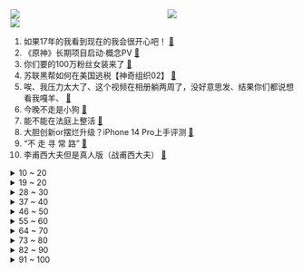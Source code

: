 <div >
	<a style="float:left;width:55%;" href = "https://github.com/anuraghazra/github-readme-stats">
	 <img src = "https://github-readme-stats.vercel.app/api?username=iuuuuuaena&theme=buefy&show_icons=true"/>
	</a>
	<a  style="float:right;width:45%" href = "https://github.com/anuraghazra/github-readme-stats">
	 <img  src="https://github-readme-stats.vercel.app/api/top-langs/?username=anuraghazra&layout=compact"/>
	</a>
	</div>

[![](https://img.shields.io/badge/jxd-@jxdgogogo.xyz-yellowgreen.svg)](https://www.jxdgogogo.xyz)<br>
1. 如果17年的我看到现在的我会很开心吧！ [:link:](//www.bilibili.com/video/BV1yG4y1q7Ar) <br>
2. 《原神》长期项目启动·概念PV [:link:](//www.bilibili.com/video/BV1NT411u7n9) <br>
3. 你们要的100万粉丝女装来了 [:link:](//www.bilibili.com/video/BV11e411T7hm) <br>
4. 苏联黑帮如何在美国逃税【神奇组织02】 [:link:](//www.bilibili.com/video/BV1cP4y1o7G3) <br>
5. 唉、我压力太大了、这个视频在相册躺两周了，没好意思发、结果你们都说想看我嘎羊、 [:link:](//www.bilibili.com/video/BV16e411T77p) <br>
6. 今晚不走是小狗 [:link:](//www.bilibili.com/video/BV1nt4y1j7m9) <br>
7. 能不能在法庭上整活 [:link:](//www.bilibili.com/video/BV1SD4y1q7zD) <br>
8. 大胆创新or摆烂升级？iPhone 14 Pro上手评测 [:link:](//www.bilibili.com/video/BV1p14y1v757) <br>
9. “不 走 寻 常 路” [:link:](//www.bilibili.com/video/BV1hd4y167Ha) <br>
10. 李甫西大夫但是真人版（战甫西大夫） [:link:](//www.bilibili.com/video/BV1SY4y1K7Sa) <br>
<details>
<summary>10 ~ 20</summary>

11. 「小泽」iPhone 14 Pro系列评测：灵动岛居然不是终极大招？ [:link:](//www.bilibili.com/video/BV1Ae411g7VM) <br>
12. 差点就奥斯卡！全片只有一个视角为什么火了 [:link:](//www.bilibili.com/video/BV1Se411T7oS) <br>
13. 就是这个撩头发！骗我进来追完了一整部剧！【阅片无数Ⅱ 60】 [:link:](//www.bilibili.com/video/BV1xt4y1j7gs) <br>
14. 【时代少年团】《光环中的少年— “盛夏”》 （上） [:link:](//www.bilibili.com/video/BV1HG4y1q77q) <br>
15. 遵守承诺，军训版（原皮）新宝岛他终于来了！ [:link:](//www.bilibili.com/video/BV1VP411H7Bu) <br>
16. 村民响应漠叔号召，纷纷拿出食物配合宣传 [:link:](//www.bilibili.com/video/BV1vd4y167bj) <br>
17. 3种食材4味调料，这一口国宴东坡肉40年的功夫！ [:link:](//www.bilibili.com/video/BV1J14y1v7Py) <br>
18. 习近平会见俄罗斯总统普京 [:link:](//www.bilibili.com/video/BV1o14y1a76i) <br>
19. 穿粉色蓬蓬裙的男人 [:link:](//www.bilibili.com/video/BV1JV4y1p7GT) <br>
</details>
<details>
<summary>19 ~ 20</summary>

20. BLACKPINK - ‘Shut Down’ M/V [:link:](//www.bilibili.com/video/BV1xe4y1y7DF) <br>
21. 这款通关率只有0.1%的游戏，到底是怎么欺骗玩家的？ [:link:](//www.bilibili.com/video/BV14G4y1q71n) <br>
22. 问一下这个大西洋的轮廓是真的吗？ [:link:](//www.bilibili.com/video/BV1He4y1a7SY) <br>
23. 大多数男孩的前半生 [:link:](//www.bilibili.com/video/BV1y14y1a7H2) <br>
24. 猫德动物医院与“捡猫专业户”的和解声明 [:link:](//www.bilibili.com/video/BV1zG4y1q7Py) <br>
25. 坤  坤  挑  战  元  甲 [:link:](//www.bilibili.com/video/BV1qT411M7RK) <br>
26. 鸡 翅 牛 逼 症 [:link:](//www.bilibili.com/video/BV1kT411M7n5) <br>
27. iPhone14系列性能分析：散热改进，但A16提升有限 [:link:](//www.bilibili.com/video/BV1tW4y1i7tN) <br>
28. 芬兰一家人汉服惊艳出场震惊四座！被中式糕点美到语无伦次！炸馓子一抢而空！咸甜月饼大战！ [:link:](//www.bilibili.com/video/BV16P4y1d7u8) <br>
</details>
<details>
<summary>28 ~ 30</summary>

29. 派蒙：车速太快了啊啊啊啊啊！！【原神动画】 [:link:](//www.bilibili.com/video/BV1tt4y1L7Hu) <br>
30. 美国百年第一牛排店！¥1800一块的牛排，什么体验？ [:link:](//www.bilibili.com/video/BV16d4y1u7xe) <br>
31. 《您的外卖员正在为您炒菜》 [:link:](//www.bilibili.com/video/BV1ad4y1u7QH) <br>
32. 欢迎回港(=^･ω･^)ﾉ指挥官！ [:link:](//www.bilibili.com/video/BV1Vd4y167ra) <br>
33. 怎么会有一个公主，不想嫁给王子？？ [:link:](//www.bilibili.com/video/BV1C14y1e7CV) <br>
34. 我好像真的嫁到了吸血鬼家族…… [:link:](//www.bilibili.com/video/BV14V4y1g7g3) <br>
35. 关于我撸猫把猫撸进小河里这件事 [:link:](//www.bilibili.com/video/BV1kd4y1u7az) <br>
36. 鸡：你都留下指纹了，还说问题不大？ [:link:](//www.bilibili.com/video/BV1uG41137hz) <br>
37. 【水果猎人】网络热门水果鉴定18 [:link:](//www.bilibili.com/video/BV1dT411M7JM) <br>
</details>
<details>
<summary>37 ~ 40</summary>

38. 【NCT 127】《疾驰 (2 Baddies)》MV [:link:](//www.bilibili.com/video/BV1Be4y187GX) <br>
39. 爱无国界我们一起加油 [:link:](//www.bilibili.com/video/BV1Ge4y1871r) <br>
40. 扒一扒生活中的“海克斯”你以为的那只是你以为，既然这样流量大，那我就放飞自我了 [:link:](//www.bilibili.com/video/BV1RW4y1i7SB) <br>
41. 这让我不禁想到当年读书时，惨遭学霸羞辱的日子 [:link:](//www.bilibili.com/video/BV1DW4y1i77V) <br>
42. 烫卷发成功后真的会上瘾～ [:link:](//www.bilibili.com/video/BV18G41137K4) <br>
43. 《阴阳师》须佐之男CG丨千年之守（CV：内山昂辉） [:link:](//www.bilibili.com/video/BV1tt4y1j7ji) <br>
44. 整蛊！偷偷让女友爸爸藏进厕所…女友以为里面是我直接对线了？ [:link:](//www.bilibili.com/video/BV1BG4y1q7wL) <br>
45. 带大家看一下lpl职业电竞选手的基地！ [:link:](//www.bilibili.com/video/BV1tg411U7Mb) <br>
46. 三斤的小猫，五斤的可爱！ [:link:](//www.bilibili.com/video/BV1bW4y1B7bL) <br>
</details>
<details>
<summary>46 ~ 50</summary>

47. 复原古代西瓜霜的制作技艺 [:link:](//www.bilibili.com/video/BV1Rt4y1L7fn) <br>
48. 潜入韩国最大经纪公司演唱会,爆火艺人私下到底吃什么? (feat.NCT DREAM) [:link:](//www.bilibili.com/video/BV1rg411U7sQ) <br>
49. 居安思危，警钟长鸣 [:link:](//www.bilibili.com/video/BV1DB4y1n7Gt) <br>
50. 一刀1000％暴击伤害！锐雯最逆天套路：天外飞仙！【垃圾英雄拯救计划】 [:link:](//www.bilibili.com/video/BV1ve4y187eo) <br>
51. 网友将水杯倒置，竟发现气泡在斜向上升，揭秘气泡移动原理和减肥水翼机的奇葩应用 [:link:](//www.bilibili.com/video/BV1UP411G7ZJ) <br>
52. 醒狮酥，但是老虎版，且翻车Plus版... [:link:](//www.bilibili.com/video/BV1NG41137um) <br>
53. 举报了！什么样的水敢卖2000块一瓶啊？！ [:link:](//www.bilibili.com/video/BV15e411g7Sh) <br>
54. 引起众怒的游戏！千万名玩家大骂受骗！ [:link:](//www.bilibili.com/video/BV1Cg411U7Do) <br>
55. 这个人往大海里倒的发光液体到底是什么？原来是单细胞生物甲藻 [:link:](//www.bilibili.com/video/BV1sB4y1n7dh) <br>
</details>
<details>
<summary>55 ~ 60</summary>

56. 名字是真晦气，面是真好吃！【凭啥这么贵ep43-毒蛇面馆】 [:link:](//www.bilibili.com/video/BV18B4y1n7w9) <br>
57. 联合整蛊宝剑嫂，结果居然... [:link:](//www.bilibili.com/video/BV1E8411t7Zg) <br>
58. 【阿斗】回报率300%，龙妈铁王座私募基金了解一下？美剧史诗巨作《权力的游戏》第8期 [:link:](//www.bilibili.com/video/BV1pP411H7yn) <br>
59. 《 还 没 录 取 就 被 开 除 了 ...》 [:link:](//www.bilibili.com/video/BV1xP4y1Z7zA) <br>
60. 垃圾食品，重油重咸！《东八区的先生们》2.2分它值得！ [:link:](//www.bilibili.com/video/BV1Re411T7GX) <br>
61. 请选择你的天堂 [:link:](//www.bilibili.com/video/BV1Ee4y1y7WU) <br>
62. 富士山真的憋不住了 [:link:](//www.bilibili.com/video/BV1qd4y167pW) <br>
63. 听上去就像是死了 [:link:](//www.bilibili.com/video/BV1DG4y1z78h) <br>
64. 火柴人短篇系列 - 篮球 [:link:](//www.bilibili.com/video/BV13P411G7nb) <br>
</details>
<details>
<summary>64 ~ 70</summary>

65. 二胎离婚后终于有了自己的小家，180秒记录装修全过程^_^ [:link:](//www.bilibili.com/video/BV1Bd4y167QB) <br>
66. 国内家里普通的一顿饭，闲话家常。 [:link:](//www.bilibili.com/video/BV1ge4y187bo) <br>
67. 如果她是个女孩纸那一定很酷吧！ [:link:](//www.bilibili.com/video/BV14B4y137r7) <br>
68. 【CS:GO】首个中文音乐盒来了！国服五周年秦腔战歌《花脸》官方歌词MV [:link:](//www.bilibili.com/video/BV1Rd4y1z7FU) <br>
69. 挨 饿 天 团 [:link:](//www.bilibili.com/video/BV1cD4y1B742) <br>
70. 【笛子】Geisha 当我开始认真的时候 你就已经可以投降了 [:link:](//www.bilibili.com/video/BV1aY4y1K7Yw) <br>
71. 【2022原神生日会】预告来袭！ [:link:](//www.bilibili.com/video/BV1GV4y1M7Av) <br>
72. 老祖宗的审美你不得不服！来看看那些惊艳你的古建筑之美！ [:link:](//www.bilibili.com/video/BV1T24y1Z77M) <br>
73. 酸菜鱼里加牛奶，黑暗料理还是？一个敢教一个敢学系列之《喝汤酸菜鱼》 [:link:](//www.bilibili.com/video/BV1MD4y1B7gh) <br>
</details>
<details>
<summary>73 ~ 80</summary>

74. 假如电视剧里的道具有演技！ [:link:](//www.bilibili.com/video/BV1wV4y1M7pe) <br>
75. 天安门广场升旗台下，为啥要安一台空调？没想到还有这样的作用！ [:link:](//www.bilibili.com/video/BV1E14y1v724) <br>
76. 看完私信人麻了 [:link:](//www.bilibili.com/video/BV14G41137y9) <br>
77. 本来开开心心的 [:link:](//www.bilibili.com/video/BV1aP411G79B) <br>
78. 当孕妇穿上男装 [:link:](//www.bilibili.com/video/BV12t4y1L7uS) <br>
79. 细读经典：未成年人作恶有多可怕？63万人打出8.8分的岛国神作《告白》 [:link:](//www.bilibili.com/video/BV1DV4y1T7cF) <br>
80. “一位老教师的自我修养” [:link:](//www.bilibili.com/video/BV1Fe411g7sQ) <br>
81. 赛事速递史上最强阵容！S12全球TOP10四个人四个答案？ [:link:](//www.bilibili.com/video/BV1JY4y1T79N) <br>
82. 西八区的文艺气息扑面而来让我喘不过气 [:link:](//www.bilibili.com/video/BV12P4y1d744) <br>
</details>
<details>
<summary>82 ~ 90</summary>

83. 前方高《痒》：“悄悄问圣僧，女儿美不美？” [:link:](//www.bilibili.com/video/BV1p24y1Z7MZ) <br>
84. 睡觉，但是科目一 [:link:](//www.bilibili.com/video/BV1qP411G75E) <br>
85. 《 奇 怪 的 修 勾 增 加 了 》 [:link:](//www.bilibili.com/video/BV1Ya411g7D5) <br>
86. 景轩火锅 厨子探店¥1？89 [:link:](//www.bilibili.com/video/BV1BB4y1n7tc) <br>
87. 青岛的东北特色美食，好吃到我想在北京开家分店！ [:link:](//www.bilibili.com/video/BV1VY4y1T7md) <br>
88. 故乡啊！千里万里 [:link:](//www.bilibili.com/video/BV19d4y1u79v) <br>
89. 当你国外留学选修课选了中文 [:link:](//www.bilibili.com/video/BV1aa411g7g9) <br>
90. 干将打完这把一宿没睡：什么玩意一枪秒了 [:link:](//www.bilibili.com/video/BV18t4y1j7Ab) <br>
91. 年度干货丨好用到难以置信的网站推荐(10)！ [:link:](//www.bilibili.com/video/BV1HB4y1n7nS) <br>
</details>
<details>
<summary>91 ~ 100</summary>

92. 暴雨天的上班路上捡到一只狗子 [:link:](//www.bilibili.com/video/BV1gW4y1i76m) <br>
93. 《 A  K 4 7 ，是 魔 改 全 家 桶 》 [:link:](//www.bilibili.com/video/BV1zY4y1K7Ww) <br>
94. 我爸甚至连句话，都没说出来 [:link:](//www.bilibili.com/video/BV15g411U7ZN) <br>
95. 张 三 诱 捕 器 [:link:](//www.bilibili.com/video/BV17T411M7gs) <br>
96. 小时候难以言语的快乐 [:link:](//www.bilibili.com/video/BV11G4y1q7Ky) <br>
97. “只 有 真 ikun 才 会 看 见” [:link:](//www.bilibili.com/video/BV1ht4y1j7Jz) <br>
98. 【前方高能】感受一下中国战刀带来的压迫感！ [:link:](//www.bilibili.com/video/BV1oG4y1z7tL) <br>
99. 小狗狗的奇妙见面会 [:link:](//www.bilibili.com/video/BV17D4y1q7uz) <br>
100. 为什么这部戏的沈腾不好笑了？犯罪喜剧《一念天堂》 [:link:](//www.bilibili.com/video/BV1ye411T7PA) <br>
</details>
